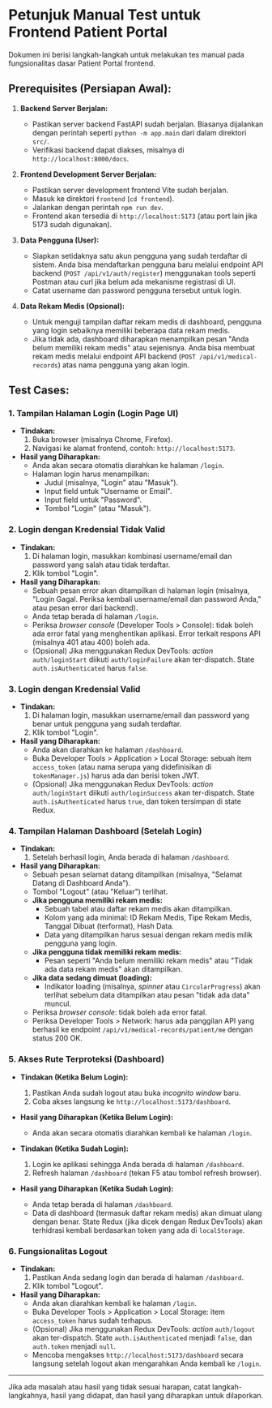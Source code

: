 # Petunjuk Manual Test untuk Frontend Patient Portal

Dokumen ini berisi langkah-langkah untuk melakukan tes manual pada fungsionalitas dasar Patient Portal frontend.

## Prerequisites (Persiapan Awal):

1.  **Backend Server Berjalan:**
    *   Pastikan server backend FastAPI sudah berjalan. Biasanya dijalankan dengan perintah seperti `python -m app.main` dari dalam direktori `src/`.
    *   Verifikasi backend dapat diakses, misalnya di `http://localhost:8000/docs`.

2.  **Frontend Development Server Berjalan:**
    *   Pastikan server development frontend Vite sudah berjalan.
    *   Masuk ke direktori `frontend` (`cd frontend`).
    *   Jalankan dengan perintah `npm run dev`.
    *   Frontend akan tersedia di `http://localhost:5173` (atau port lain jika 5173 sudah digunakan).

3.  **Data Pengguna (User):**
    *   Siapkan setidaknya satu akun pengguna yang sudah terdaftar di sistem. Anda bisa mendaftarkan pengguna baru melalui endpoint API backend (`POST /api/v1/auth/register`) menggunakan tools seperti Postman atau curl jika belum ada mekanisme registrasi di UI.
    *   Catat username dan password pengguna tersebut untuk login.

4.  **Data Rekam Medis (Opsional):**
    *   Untuk menguji tampilan daftar rekam medis di dashboard, pengguna yang login sebaiknya memiliki beberapa data rekam medis.
    *   Jika tidak ada, dashboard diharapkan menampilkan pesan "Anda belum memiliki rekam medis" atau sejenisnya. Anda bisa membuat rekam medis melalui endpoint API backend (`POST /api/v1/medical-records`) atas nama pengguna yang akan login.

## Test Cases:

### 1. Tampilan Halaman Login (Login Page UI)

*   **Tindakan:**
    1.  Buka browser (misalnya Chrome, Firefox).
    2.  Navigasi ke alamat frontend, contoh: `http://localhost:5173`.
*   **Hasil yang Diharapkan:**
    *   Anda akan secara otomatis diarahkan ke halaman `/login`.
    *   Halaman login harus menampilkan:
        *   Judul (misalnya, "Login" atau "Masuk").
        *   Input field untuk "Username or Email".
        *   Input field untuk "Password".
        *   Tombol "Login" (atau "Masuk").

### 2. Login dengan Kredensial Tidak Valid

*   **Tindakan:**
    1.  Di halaman login, masukkan kombinasi username/email dan password yang salah atau tidak terdaftar.
    2.  Klik tombol "Login".
*   **Hasil yang Diharapkan:**
    *   Sebuah pesan error akan ditampilkan di halaman login (misalnya, "Login Gagal. Periksa kembali username/email dan password Anda," atau pesan error dari backend).
    *   Anda tetap berada di halaman `/login`.
    *   Periksa _browser console_ (Developer Tools > Console): tidak boleh ada error fatal yang menghentikan aplikasi. Error terkait respons API (misalnya 401 atau 400) boleh ada.
    *   (Opsional) Jika menggunakan Redux DevTools: _action_ `auth/loginStart` diikuti `auth/loginFailure` akan ter-dispatch. State `auth.isAuthenticated` harus `false`.

### 3. Login dengan Kredensial Valid

*   **Tindakan:**
    1.  Di halaman login, masukkan username/email dan password yang benar untuk pengguna yang sudah terdaftar.
    2.  Klik tombol "Login".
*   **Hasil yang Diharapkan:**
    *   Anda akan diarahkan ke halaman `/dashboard`.
    *   Buka Developer Tools > Application > Local Storage: sebuah item `access_token` (atau nama serupa yang didefinisikan di `tokenManager.js`) harus ada dan berisi token JWT.
    *   (Opsional) Jika menggunakan Redux DevTools: _action_ `auth/loginStart` diikuti `auth/loginSuccess` akan ter-dispatch. State `auth.isAuthenticated` harus `true`, dan token tersimpan di state Redux.

### 4. Tampilan Halaman Dashboard (Setelah Login)

*   **Tindakan:**
    1.  Setelah berhasil login, Anda berada di halaman `/dashboard`.
*   **Hasil yang Diharapkan:**
    *   Sebuah pesan selamat datang ditampilkan (misalnya, "Selamat Datang di Dashboard Anda").
    *   Tombol "Logout" (atau "Keluar") terlihat.
    *   **Jika pengguna memiliki rekam medis:**
        *   Sebuah tabel atau daftar rekam medis akan ditampilkan.
        *   Kolom yang ada minimal: ID Rekam Medis, Tipe Rekam Medis, Tanggal Dibuat (terformat), Hash Data.
        *   Data yang ditampilkan harus sesuai dengan rekam medis milik pengguna yang login.
    *   **Jika pengguna tidak memiliki rekam medis:**
        *   Pesan seperti "Anda belum memiliki rekam medis" atau "Tidak ada data rekam medis" akan ditampilkan.
    *   **Jika data sedang dimuat (loading):**
        *   Indikator loading (misalnya, _spinner_ atau `CircularProgress`) akan terlihat sebelum data ditampilkan atau pesan "tidak ada data" muncul.
    *   Periksa _browser console_: tidak boleh ada error fatal.
    *   Periksa Developer Tools > Network: harus ada panggilan API yang berhasil ke endpoint `/api/v1/medical-records/patient/me` dengan status 200 OK.

### 5. Akses Rute Terproteksi (Dashboard)

*   **Tindakan (Ketika Belum Login):**
    1.  Pastikan Anda sudah logout atau buka _incognito window_ baru.
    2.  Coba akses langsung ke `http://localhost:5173/dashboard`.
*   **Hasil yang Diharapkan (Ketika Belum Login):**
    *   Anda akan secara otomatis diarahkan kembali ke halaman `/login`.

*   **Tindakan (Ketika Sudah Login):**
    1.  Login ke aplikasi sehingga Anda berada di halaman `/dashboard`.
    2.  Refresh halaman `/dashboard` (tekan F5 atau tombol refresh browser).
*   **Hasil yang Diharapkan (Ketika Sudah Login):**
    *   Anda tetap berada di halaman `/dashboard`.
    *   Data di dashboard (termasuk daftar rekam medis) akan dimuat ulang dengan benar. State Redux (jika dicek dengan Redux DevTools) akan terhidrasi kembali berdasarkan token yang ada di `localStorage`.

### 6. Fungsionalitas Logout

*   **Tindakan:**
    1.  Pastikan Anda sedang login dan berada di halaman `/dashboard`.
    2.  Klik tombol "Logout".
*   **Hasil yang Diharapkan:**
    *   Anda akan diarahkan kembali ke halaman `/login`.
    *   Buka Developer Tools > Application > Local Storage: item `access_token` harus sudah terhapus.
    *   (Opsional) Jika menggunakan Redux DevTools: _action_ `auth/logout` akan ter-dispatch. State `auth.isAuthenticated` menjadi `false`, dan `auth.token` menjadi `null`.
    *   Mencoba mengakses `http://localhost:5173/dashboard` secara langsung setelah logout akan mengarahkan Anda kembali ke `/login`.

---
Jika ada masalah atau hasil yang tidak sesuai harapan, catat langkah-langkahnya, hasil yang didapat, dan hasil yang diharapkan untuk dilaporkan.
